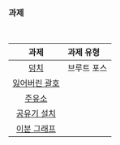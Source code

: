 ### 과제

<br />

|과제|과제 유형|
|:--:|:--------|
|[덩치](https://www.acmicpc.net/problem/7568)|브루트 포스|
|[잃어버린 괄호](https://www.acmicpc.net/problem/1541)||
|[주유소](https://www.acmicpc.net/problem/13305)||
|[공유기 설치](https://www.acmicpc.net/problem/2110)||
|[이분 그래프](https://www.acmicpc.net/problem/1707)||
